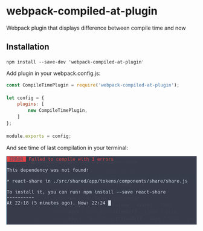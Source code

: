 # webpack-compiled-at-plugin

Webpack plugin that displays difference between compile time and now

## Installation

`npm install --save-dev 'webpack-compiled-at-plugin'`

Add plugin in your webpack.config.js:

```javascript
const CompileTimePlugin = require('webpack-compiled-at-plugin');

let config = {
	plugins: [
		new CompileTimePlugin,
	]
};

module.exports = config;
```

And see time of last compilation in your terminal:

![output](./screenshot.png)
